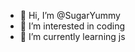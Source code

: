 - 👋 Hi, I’m @SugarYummy
- 👀 I’m interested in coding
- 🌱 I’m currently learning js

<!---
SugarYummy/SugarYummy is a ✨ special ✨ repository because its `README.md` (this file) appears on your GitHub profile.
You can click the Preview link to take a look at your changes.
--->
